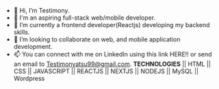 - 👋 Hi, I’m Testimony.
- 👀 I'm an aspiring full-stack web/mobile developer. 
- 🌱 I’m currently a frontend developer(Reactjs) developing my backend skills.
- 💞️ I’m looking to collaborate on web, and mobile application development.
- 📫 You can connect with me on LinkedIn using this link <a link="www.linkedin.com/in/testimony-atsu-029943217">HERE!!</a> or send an email to Testimonyatsu99@gmail.com.
                               <strong>TECHNOLOGIES</strong>
   <span> || HTML || CSS || JAVASCRIPT || REACTJS || NEXTJS || NODEJS || MySQL || Wordpress </span>
